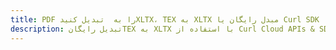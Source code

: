 ---title: PDF را به  تبدیل کنیدXLTX، TEX به XLTX مبدل رایگان یا Curl SDKdescription: تبدیل رایگانTEX به XLTX با استفاده از Curl Cloud APIs & SDK همچنین اسناد PDF را در Cloud ایجاد، ویرایش و رندر کنید.---